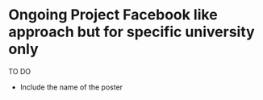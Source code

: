 # Ongoing Project Facebook like approach but for specific university only

TO DO
- Include the name of the poster
  
